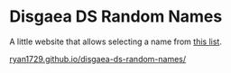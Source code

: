# Disgaea DS Random Names

A little website that allows selecting a name from [this list](https://gamefaqs.gamespot.com/boards/945236-disgaea-ds/45791754).

[ryan1729.github.io/disgaea-ds-random-names/](https://ryan1729.github.io/disgaea-ds-random-names/)
